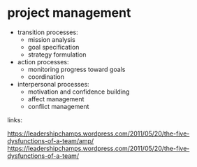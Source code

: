# project management

* transition processes:
  * mission analysis
  * goal specification
  * strategy formulation
* action processes:
  * monitoring progress toward goals
  * coordination
* interpersonal processes:
  * motivation and confidence building
  * affect management
  * conflict management


links:

https://leadershipchamps.wordpress.com/2011/05/20/the-five-dysfunctions-of-a-team/amp/
https://leadershipchamps.wordpress.com/2011/05/20/the-five-dysfunctions-of-a-team/
